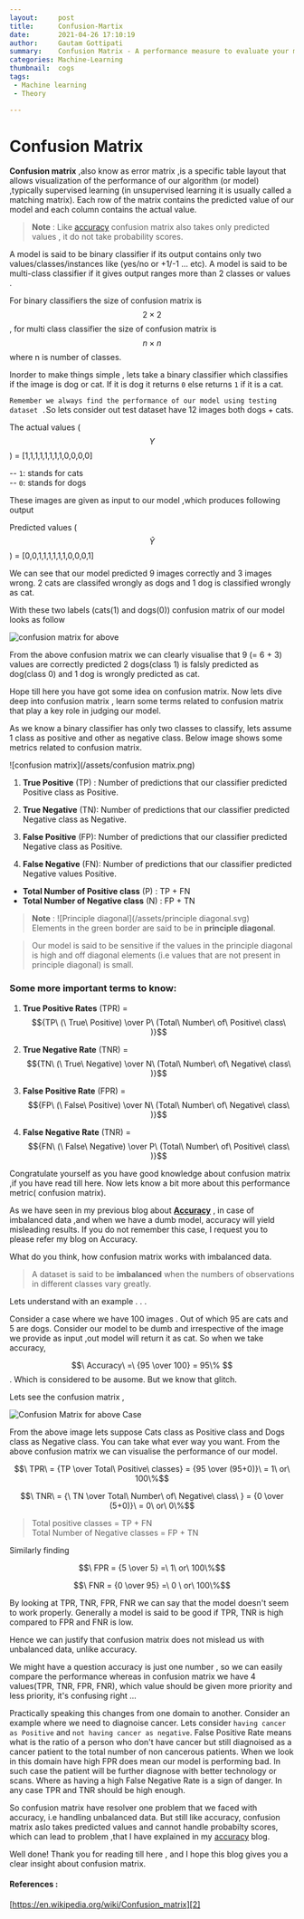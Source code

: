 ```yaml
---
layout:     post
title:      Confusion-Martix
date:       2021-04-26 17:10:19
author:     Gautam Gottipati
summary:    Confusion Matrix - A performance measure to evaluate your model.
categories: Machine-Learning
thumbnail:  cogs
tags:
 - Machine learning
 - Theory

---
```


# Confusion Matrix

**Confusion matrix** ,also know as error matrix ,is a specific table layout that allows visualization of the performance of our algorithm (or model) ,typically supervised learning (in unsupervised learning it is usually called a matching matrix).
Each row of the matrix contains the predicted value of our model and each column contains the actual value.
> **Note** : Like [accuracy][1] confusion matrix also takes only predicted values , it do not take probability scores.

A model is said to be binary classifier if its output contains only two values/classes/instances like (yes/no or +1/-1 ... etc).
A model is said to be multi-class classifier if it gives output ranges more than 2 classes or values .

For binary classifiers the size of confusion matrix is $${2 \times 2}$$ , for multi class classifier the size of confusion matrix is $${n \times n}$$ where n is number of classes.

Inorder to make things simple , lets take a binary classifier which classifies if the image is dog or cat. If it is dog it returns `0` else returns `1` if it is a cat.

`Remember we always find the performance of our model using testing dataset .`So lets consider out test dataset have 12 images both dogs + cats.

The actual values ($${Y}$$) = [1,1,1,1,1,1,1,1,0,0,0,0]

-- `1`: stands for cats<br>
-- `0`: stands for dogs

These images are given as input to our model ,which produces following output

Predicted values ($${\hat Y}$$) =  [0,0,1,1,1,1,1,1,0,0,0,1]

We can see that our model predicted 9 images correctly and 3 images wrong. 2 cats are classifed wrongly as dogs and 1 dog is classified wrongly as cat.

With these two labels (cats(1) and dogs(0)) confusion matrix of our model looks as follow

![confusion matrix for above](/assets/Confusion1.png)

From the above confusion matrix we can clearly visualise that 9 (= 6 + 3) values are correctly predicted 2 dogs(class 1) is falsly predicted as dog(class 0) and 1 dog is wrongly predicted as cat.

Hope till here you have got some idea on confusion matrix. Now lets dive deep into confusion matrix , learn some terms related to confusion matrix that play a key role in judging our model.

As we know a binary classifier has only two classes to classify, lets assume 1 class as positive and other as negative class. Below image shows some metrics related to confusion matrix.

![confusion matrix](/assets/confusion matrix.png)

1. **True Positive** (TP) : Number of predictions that our classifier predicted Positive class as Positive.

2. **True Negative** (TN): Number of predictions that our classifier predicted Negative class as Negative.

3. **False Positive** (FP): Number of predictions that our classifier predicted Negative class as Positive.

4. **False Negative** (FN): Number of predictions that our classifier predicted Negative values Positive.

- **Total Number of Positive class** (P) : TP + FN
- **Total Number of Negative class** (N) : FP + TN

> **Note** : ![Principle diagonal](/assets/principle diagonal.svg) <br> Elements in the green border are said to be in **principle diagonal**.

> Our model is said to be sensitive if the values in the principle diagonal is high and off diagonal elements (i.e values that are not present in principle diagonal) is small.

### Some more important terms to know:

1. **True Positive Rates** (TPR) = $${TP\ (\ True\ Positive) \over P\ (Total\ Number\ of\ Positive\ class\ )}$$

2. **True Negative Rate** (TNR) = $${TN\ (\ True\ Negative) \over N\ (Total\ Number\ of\ Negative\ class\ )}$$

3. **False Positive Rate** (FPR) = $${FP\ (\ False\ Positive) \over N\ (Total\ Number\ of\ Negative\ class\ )}$$

4. **False Negative Rate** (TNR) = $${FN\ (\ False\ Negative) \over P\ (Total\ Number\ of\ Positive\ class\ )}$$

Congratulate yourself as you have good knowledge about confusion matrix ,if you have read till here. Now lets know a bit more about this performance metric( confusion matrix). 

As we have seen in my previous blog about **[Accuracy][1]** , in case of imbalanced data ,and when we have a dumb model, accuracy will yield misleading results. If you do not remember this case, I request you to please refer my blog on Accuracy.

What do you think, how confusion matrix works with imbalanced data.

> A dataset is said to be **imbalanced** when the numbers of observations in different classes vary greatly. 

Lets understand with an example . . .

Consider a case where we have 100 images . Out of which 95 are cats and 5 are dogs. Consider our model to be dumb and irrespective of the image we provide as input ,out model will return it as cat.
So when we take accuracy,

$$\ Accuracy\ =\ {95 \over 100} = 95\% $$. Which is considered to be ausome. But we know that glitch.

Lets see the confusion matrix ,

![Confusion Matrix for above Case](/assets/ConfusionMatrixSoln.png)

From the above image lets suppose Cats class as Positive class and Dogs class as Negative class.
You can take what ever way you want.
From the above confusion matrix we can visualise the performance of our model.

$$\ TPR\ = {TP \over Total\ Positive\ classes} = {95 \over (95+0)}\  = 1\ or\ 100\%$$

$$\ TNR\ = {\ TN \over Total\ Number\ of\ Negative\ class\ } = {0 \over (5+0)}\ = 0\ or\ 0\%$$

> Total positive classes = TP + FN <br> Total Number of Negative classes = FP + TN

Similarly finding

$$\ FPR = {5 \over 5} =\ 1\ or\ 100\%$$

$$\ FNR = {0 \over 95} =\ 0 \ or\ 100\%$$

By looking at TPR, TNR, FPR, FNR we can say that the model doesn't seem to work properly.
Generally a model is said to be good if TPR, TNR is high compared to FPR and FNR is low.

Hence we can justify that confusion matrix does not mislead us with unbalanced data, unlike accuracy.

We might have a question accuracy is just one number , so we can easily compare the performance whereas in confusion matrix we have 4 values(TPR, TNR, FPR, FNR), which value should be given more priority and less priority, it's confusing right ...

Practically speaking this changes from one domain to another. Consider an example where we need to diagnoise cancer. Lets consider `having cancer as Positive` and `not having cancer as negative`. False Positive Rate means what is the ratio of a person who don't have cancer but still diagnoised as a cancer patient to the total number of non cancerous patients. When we look in this domain have high FPR does mean our model is performing bad. In such case the patient will be further diagnose with better technology or scans. Where as having a high False Negative Rate is a sign of danger. 
In any case TPR and TNR should be high enough.

So confusion matrix have resolver one problem that we faced with accuracy, i.e handling unbalanced data. But still like accuracy, confusion matrix aslo takes predicted values and cannot handle probabilty scores, which can lead to problem ,that I have explained in my [accuracy][1] blog.

Well done! Thank you for reading till here , and I hope this blog gives you a clear insight about confusion matrix.


#### References :

[https://en.wikipedia.org/wiki/Confusion_matrix][2]






<!-- ![My image](/assets/Proof.jpg){:height="100px" width="50px" } -->

[1]: ../../25/accuracy/
[2]: https://en.wikipedia.org/wiki/Confusion_matrix
